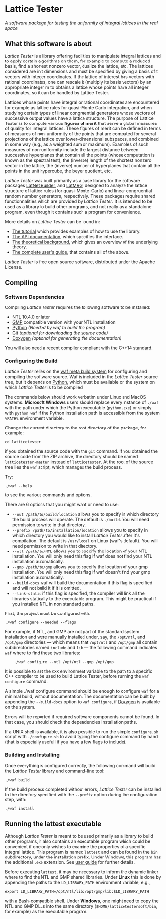 ﻿# Lattice Tester

_A software package for testing the uniformity of integral lattices in the real space_

## What this software is about

_Lattice Tester_ is a library offering facilities to manipulate integral lattices 
and to apply certain algorithms on them, for example to compute a reduced basis,
find a shortest nonzero vector, dualize the lattice, etc.
The lattices considered are in t dimensions and must be specified by giving a 
basis of t vectors with integer coordinates. If the lattice of interest has vectors 
with rational coordinates, one can rescale it (multiply its basis vectors) 
by an appropriate integer m to obtains a lattice whose points have all integer coordinates,
so it can be handled by Lattice Tester.

Lattices whose points have integral or rational coordinates are encountered for example 
as lattice rules for quasi-Monte Carlo integration, and when studying certain types 
of linear congruential generators whose vectors of successive output values have
a lattice structure. The purpose of Lattice Tester is to compute various 
**figures of merit** that serve a global measures of quality for integral lattices. 
These figures of merit can be defined in terms of measures of non-uniformity of the points
that are computed for several projections of the lattice over lower-dimensional subspaces, 
and combined in some way (e.g., as a weighted sum or maximum).
Examples of such measures of non-uniformity include the largest distance between successive
hyperplanes that contain all the points (whose computation is known as the spectral test),
the (inverse) length of the shortest nonzero vector in the lattice, the (inverse) 
number of hyperplanes that contain all the points in the unit hypercube, the beyer quotient, etc.

_Lattice Tester_ was built primarily as a base library for the software packages
[LatNet Builder](https://github.com/umontreal-simul/latbuilder),
and [LatMRG](https://github.com/umontreal-simul/latmrg), designed to analyze
the lattice structure of lattice rules (for quasi-Monte-Carlo) and linear 
congruential random number generators, respectively. 
These packages require shared functionnalities which are provided by _Lattice Tester_.
It is intended to be used as a library to build other programs, and not really as a 
standalone program, even though it contains such a program for convenience. 

More details on  *Lattice Tester* can be found in:
- [The tutorial](http://umontreal-simul.github.io/latticetester/df/d1d/examples_page.html) which 
  provides examples of how to use the library.
- [The API documentation](http://umontreal-simul.github.io/latticetester/namespaces.html),
  which specifies the interface.
- [The theoretical background](http://umontreal-simul.github.io/latticetester/da/d18/a_intro.html),
  which gives an overview of the underlying theory.
- [The complete user's guide](http://umontreal-simul.github.io/latticetester/), that contains all of the above.

_Lattice Tester_ is free open source software, distributed under the Apache License.

## Compiling

### Software Dependencies

Compiling *Lattice Tester* requires the following software to be installed:

* [NTL](http://www.shoup.net/ntl/index.html) 10.4.0 or later
* [GMP](https://gmplib.org/) compatible version with your NTL installation
* [Python](https://www.python.org/) *(Needed by waf to build the program)*
* [Git](http://git-scm.com/) *(optional for downloading the source code)*
* [Doxygen](http://www.stack.nl/~dimitri/doxygen/) *(optional for generating
  the documentation)*

You will also need a recent compiler compliant with the C++14 standard.

### Configuring the Build

*Lattice Tester* relies on the
[waf meta build system](https://code.google.com/p/waf/) for configuring and
compiling the software source. Waf is included in the *Lattice Tester* source 
tree, but it depends on [Python](http://python.org/download), which must be 
available on the system on which *Lattice Tester* is to be compiled.

The commands below should work verbatim under Linux and MacOS systems.
**Microsoft Windows** users should replace every instance of `./waf` 
with the path under which the Python executable
(`python.exe`) or simply with `python waf`
if the Python installation path is accessible from the system `%PATH%`
environment variable.

Change the current directory to the root directory of the package, for example:

    cd latticetester

if you obtained the source code with the `git` command.
If you obtained the source code from the ZIP archive, the directory should be
named `latticetester-master` instead of `latticetester`.
At the root of the source tree lies the `waf` script, which manages the build
process.

Try:

	./waf --help

to see the various commands and options.

There are 6 options that you might want or need to use:
- `--out /path/to/build/location` allows you to specify in which directory the
  build process will operate. The default is `./build`. You will need permission
  to write in that directory.
- `--prefix /path/to/installation/location` allows you to specify in which 
  directory you would like to install *Lattice Tester* after it's compilation.
  The default is `/usr/local` on Linux (waf's default). You will need permission
  to write in that directory.
- `--ntl /path/to/NTL` allows you to specify the location of your NTL 
  installation. You will only need this flag if waf does not find your NTL
  installation automatically.
- `--gmp /path/to/gmp` allows you to specify the location of your gmp
  installation. You will only need this flag if waf doesn't find your gmp
  installation automatically.
- `--build-docs` waf will build the documentation if this flag is specified and 
  will not build it if it is omitted.
- `--link-static` if this flag is specified, the compiler will link all the 
  libraries statically to the executable program. This might be practical if
  you installed NTL in non standard paths.

First, the project must be configured with:

	./waf configure --needed --flags

For example, if NTL, and GMP are not part of the standard system installation and were
manually installed under, say, the `/opt/ntl`, and `/opt/gmp` directories —
which means that `/opt/ntl` and `/opt/gmp` all contain subdirectories named
`include` and `lib` — the following command indicates `waf` where to find these
two libraries:

        ./waf configure --ntl /opt/ntl --gmp /opt/gmp

It is possible to set the `CXX` environment variable to the path to a specific
C++ compiler to be used to build Lattice Tester, before running the `waf
configure` command.

A simple 
    ./waf configure
command should be enough to configure `waf` for a minimal build,
without documentation. The documentation can be built by
appending the `--build-docs` option to `waf configure`, if
  [Doxygen](http://www.stack.nl/~dimitri/doxygen/) is available on the system.

Errors will be reported if required software components cannot be found.  In
that case, you should check the dependencies installation paths.

If a UNIX shell is available, it is also possible to run the simple `configure.sh`
script with `./configure.sh` to avoid typing the configure command by hand 
(that is especially usefull if you have a few flags to include).

### Building and Installing

Once everything is configured correctly, the following command will build the
*Lattice Tester* library and command-line tool:

    ./waf build

If the build process completed without errors, *Lattice Tester* can be installed to the
directory specified with the `--prefix` option during the configuration step,
with:

    ./waf install


## Running the lattest executable

Although *Lattice Tester* is meant to be used primarily as a library to build other programs,
it also contains an executable program which could be convenient if one only wishes to
examine the properties of a specific integral lattice. This program is named `lattest` and 
can be found in the `bin` subdirectory, under the installation prefix.
Under Windows, this program has the additional `.exe` extension.
See [user guide](http://umontreal-simul.github.io/latticetester/) for further details.

Before executing `lattest`, it may be necessary to inform the dynamic
linker where to find the NTL and GMP shared libraries.  Under **Linux**
this is done by appending the paths to the `LD_LIBRARY_PATH` environment
variable, e.g.,

    export LD_LIBRARY_PATH=/opt/ntl/lib:/opt/gmp/lib:$LD_LIBRARY_PATH

with a Bash-compatible shell.  Under **Windows**, one might need to copy the NTL and GMP DLLs into the
same directory (`$HOME/latticetestersoft/bin`, for example) as the executable program.
